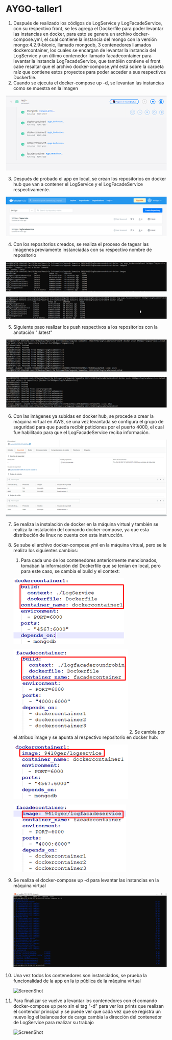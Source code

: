 # AYGO-taller1
1. Después de realizado los códigos de LogService y LogFacadeService, con su respectivo 
    front, se les agrega el Dockerfile para poder levantar las instancias en docker,
    para esto se genera un archivo docker-compose.yml, el cual contiene la instancia
    del mongo con la versión mongo:4.2.9-bionic, llamado mongodb, 3 contenedores llamados
    dockercontainer, los cuales se encargan de levantar la instancia del LogService y 
    un último contenedor llamado facadecontainer para levantar la instancia LogFacadeService, 
    que también contiene el front cabe resaltar que el archivo docker-compose.yml está sobre la carpeta raíz que contiene estos
    proyectos para poder acceder a sus respectivos Dockerfile.
2. Cuando se ejecuta el docker-compose up -d, se levantan las instancias como se muestra en la imagen

![ScreenShot](images/docker-compose_en_local.png)

3. Después de probado el app en local, se crean los repositorios en docker hub
   que van a contener el LogService y el LogFacadeService respectivamente.

![ScreenShot](images/repositorios_en_docker_hub.png)

4. Con los repositorios creados, se realiza el proceso de tagear las imagenes previamente
   instanciadas con su respectivo nombre de repositorio

![ScreenShot](images/tag_logservice.png)

![ScreenShot](images/tag_logfacadeservice.png)

5. Siguiente paso realizar los push respectivos a los repositorios con la anotación ":latest"

![ScreenShot](images/push_logservice_en_docker_hub.png)

![ScreenShot](images/push_logfacadeservice_en_docker_hub.png)

6. Con las imágenes ya subidas en docker hub, se procede a crear la máquina virtual en AWS, se
   una vez levantada se configura el grupo de seguridad para que pueda recibir peticiones por el
   puerto 4000, el cual fue habilitado para que el LogFacadeService reciba información.

![ScreenShot](images/grupo_de_seguridad_aws.png)

7. Se realiza la instalación de docker en la máquina virtual y también se realiza la instalación del
    comando docker-compose, ya que esta distribución de linux no cuenta con esta instrucción.

8. Se sube el archivo docker-compose.yml en la máquina virtual, pero se le realiza los siguientes cambios:
   1. Para cada uno de los contenedores anteriormente mencionados, tomaban la información del Dockerfile que
      se tenían en local, pero para este caso, se cambia el build y el context:
   
   ![ScreenShot](images/docker-compose_original.png)
    
   ![ScreenShot](images/docker-compose_originalogacadeservicel.png)
   2. Se cambia por el atribuo image y se apunta al respectivo repositorio en docker hub:
   
    ![ScreenShot](images/docker-compose_nuevo_logservice.png)
    
    ![ScreenShot](images/docker-compose_nuevo_logfacadeservice.png)
9. Se realiza el docker-compose up -d para levantar las instancias en la máquina virtual
    
    ![ScreenShot](images/docker-compose_en_la_maquina_virtual_aws.png)
10. Una vez todos los contenedores son instanciados, se prueba la funcionalidad de la app en la ip pública de la máquina
    virtual

    ![ScreenShot](images/probando_la_app_por_la_ip_pública_de_aws.png)
11. Para finalizar se vuelve a levantar los contenedores con el comando docker-compose up pero sin el tag "-d" para ver
    los prints que realizan el contendor principal y se puede ver que cada vez que se registra un nuevo log el balanceador
    de carga cambia la dirección del contenedor de LogService para realizar su trabajo

    ![ScreenShot](images/probando_el_balanceador_de_carga_por_la_ip_púbica_de_aws.png)
    